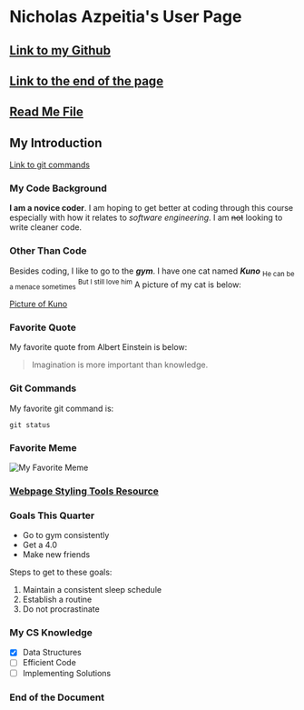 # Nicholas Azpeitia's User Page
## [Link to my Github](https://github.com/NickAzp/)
## [Link to the end of the page](#end-of-the-document)
## [Read Me File](README.md)
## My Introduction
[Link to git commands](#git-commands)
### My Code Background
**I am a novice coder**. I am hoping to get better at coding through this course especially with how
it relates to *software engineering*. I am ~~not~~ looking to write cleaner code. 
### Other Than Code
Besides coding, I like to go to the **_gym_**. I have one cat named ***Kuno*** <sub>He can be a menace sometimes</sub> <sup>But I still love him</sup>
A picture of my cat is below:

[Picture of Kuno](images/KunoPic.png)

### Favorite Quote
My favorite quote from Albert Einstein is below:
> Imagination is more important than knowledge.

### Git Commands
My favorite git command is:
```
git status
```
### Favorite Meme
![My Favorite Meme](https://i.chzbgr.com/thumb800/19006981/h1DCA2D7D/a-compilation-of-funny-memes-about-programming-and-computer-science)

### [Webpage Styling Tools Resource](https://docs.github.com/en/get-started/writing-on-github/getting-started-with-writing-and-formatting-on-github/basic-writing-and-formatting-syntax)

### Goals This Quarter
- Go to gym consistently
- Get a 4.0
- Make new friends

Steps to get to these goals:
1. Maintain a consistent sleep schedule
2. Establish a routine
3. Do not procrastinate

### My CS Knowledge
- [x] Data Structures
- [ ] Efficient Code
- [ ] Implementing Solutions

### End of the Document